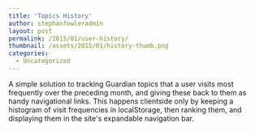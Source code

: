 ```yaml
---
title: 'Topics History'
author: stephanfowleradmin
layout: post
permalink: /2015/01/user-history/
thumbnail: /assets/2015/01/history-thumb.png
categories:
  - Uncategorized
---
```


A simple solution to tracking Guardian topics that a user visits most frequently over the preceding month, and giving these back to them as handy navigational links. This happens clientside only by keeping a histogram of visit frequencies in localStorage, then ranking them, and displaying them in the site's expandable navigation bar.